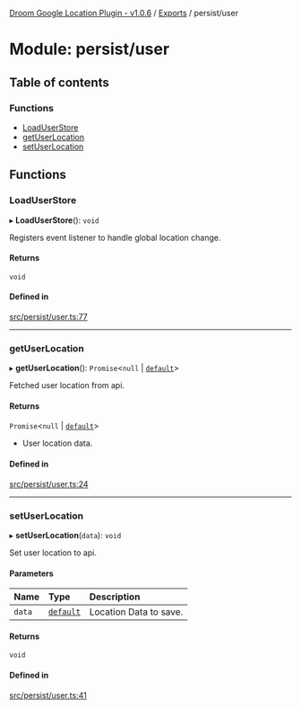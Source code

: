 [Droom Google Location Plugin - v1.0.6](../README.md) / [Exports](../modules.md) / persist/user

# Module: persist/user

## Table of contents

### Functions

- [LoadUserStore](persist_user.md#loaduserstore)
- [getUserLocation](persist_user.md#getuserlocation)
- [setUserLocation](persist_user.md#setuserlocation)

## Functions

### LoadUserStore

▸ **LoadUserStore**(): `void`

Registers event listener to handle global location change.

#### Returns

`void`

#### Defined in

[src/persist/user.ts:77](https://github.com/hitendrarao/location/blob/0bcac8f/src/persist/user.ts#L77)

___

### getUserLocation

▸ **getUserLocation**(): `Promise`<``null`` \| [`default`](../interfaces/interface_placedata.default.md)\>

Fetched user location from api.

#### Returns

`Promise`<``null`` \| [`default`](../interfaces/interface_placedata.default.md)\>

- User location data.

#### Defined in

[src/persist/user.ts:24](https://github.com/hitendrarao/location/blob/0bcac8f/src/persist/user.ts#L24)

___

### setUserLocation

▸ **setUserLocation**(`data`): `void`

Set user location to api.

#### Parameters

| Name | Type | Description |
| :------ | :------ | :------ |
| `data` | [`default`](../interfaces/interface_placedata.default.md) | Location Data to save. |

#### Returns

`void`

#### Defined in

[src/persist/user.ts:41](https://github.com/hitendrarao/location/blob/0bcac8f/src/persist/user.ts#L41)
